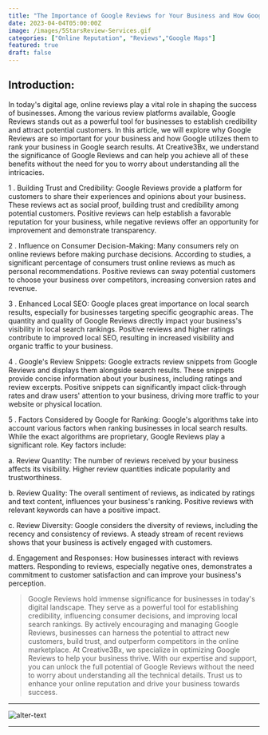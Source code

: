 ```yaml
---
title: "The Importance of Google Reviews for Your Business and How Google Utilizes Them for Ranking"
date: 2023-04-04T05:00:00Z
image: /images/5StarsReview-Services.gif
categories: ["Online Reputation", "Reviews","Google Maps"]
featured: true
draft: false
---
```

## Introduction:

In today's digital age, online reviews play a vital role in shaping the success of businesses. Among the various review platforms available, Google Reviews stands out as a powerful tool for businesses to establish credibility and attract potential customers. In this article, we will explore why Google Reviews are so important for your business and how Google utilizes them to rank your business in Google search results. At Creative3Bx, we understand the significance of Google Reviews and can help you achieve all of these benefits without the need for you to worry about understanding all the intricacies.

1 . Building Trust and Credibility:
Google Reviews provide a platform for customers to share their experiences and opinions about your business. These reviews act as social proof, building trust and credibility among potential customers. Positive reviews can help establish a favorable reputation for your business, while negative reviews offer an opportunity for improvement and demonstrate transparency.

2 . Influence on Consumer Decision-Making:
Many consumers rely on online reviews before making purchase decisions. According to studies, a significant percentage of consumers trust online reviews as much as personal recommendations. Positive reviews can sway potential customers to choose your business over competitors, increasing conversion rates and revenue.

3 . Enhanced Local SEO:
Google places great importance on local search results, especially for businesses targeting specific geographic areas. The quantity and quality of Google Reviews directly impact your business's visibility in local search rankings. Positive reviews and higher ratings contribute to improved local SEO, resulting in increased visibility and organic traffic to your business.

4 . Google's Review Snippets:
Google extracts review snippets from Google Reviews and displays them alongside search results. These snippets provide concise information about your business, including ratings and review excerpts. Positive snippets can significantly impact click-through rates and draw users' attention to your business, driving more traffic to your website or physical location.

5 . Factors Considered by Google for Ranking:
Google's algorithms take into account various factors when ranking businesses in local search results. While the exact algorithms are proprietary, Google Reviews play a significant role. Key factors include:

a. Review Quantity: The number of reviews received by your business affects its visibility. Higher review quantities indicate popularity and trustworthiness.

b. Review Quality: The overall sentiment of reviews, as indicated by ratings and text content, influences your business's ranking. Positive reviews with relevant keywords can have a positive impact.

c. Review Diversity: Google considers the diversity of reviews, including the recency and consistency of reviews. A steady stream of recent reviews shows that your business is actively engaged with customers.

d. Engagement and Responses: How businesses interact with reviews matters. Responding to reviews, especially negative ones, demonstrates a commitment to customer satisfaction and can improve your business's perception.

> Google Reviews hold immense significance for businesses in today's digital landscape. They serve as a powerful tool for establishing credibility, influencing consumer decisions, and improving local search rankings. By actively encouraging and managing Google Reviews, businesses can harness the potential to attract new customers, build trust, and outperform competitors in the online marketplace. At Creative3Bx, we specialize in optimizing Google Reviews to help your business thrive. With our expertise and support, you can unlock the full potential of Google Reviews without the need to worry about understanding all the technical details. Trust us to enhance your online reputation and drive your business towards success.
---
![alter-text](/images/postsImgs/ImportanceOfGoogleReviews.png)

---
